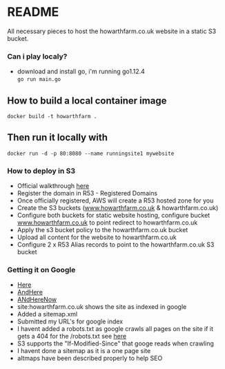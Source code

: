 # README #  

All necessary pieces to host the howarthfarm.co.uk website in a static S3 bucket.  

### Can i play localy? ###  
* download and install go, i'm running go1.12.4  
```go run main.go```

## How to build a local container image  
```docker build -t howarthfarm .```

## Then run it locally with  
```docker run -d -p 80:8080 --name runningsite1 mywebsite```

### How to deploy in S3 ###
* Official walkthrough [here](https://docs.aws.amazon.com/AmazonS3/latest/dev/website-hosting-custom-domain-walkthrough.html)
* Register the domain in R53 - Registered Domains
* Once officially registered, AWS will create a R53 hosted zone for you
* Create the S3 buckets (www.howarthfarm.co.uk & howarthfarm.co.uk)
* Configure both buckets for static website hosting, configure bucket www.howarthfarm.co.uk to point redirect to howarthfarm.co.uk
* Apply the s3 bucket policy to the howarthfarm.co.uk bucket 
* Upload all content for the website to howarthfarm.co.uk
* Configure 2 x R53 Alias records to point to the howarthfarm.co.uk S3 bucket

### Getting it on Google ###
* [Here](https://support.google.com/webmasters/answer/34397?hl=en&ref_topic=3309469)
* [AndHere](https://support.google.com/webmasters/answer/35769)
* [ANdHereNow](https://support.google.com/webmasters/answer/6259634?hl=en)
* site:howarthfarm.co.uk shows the site as indexed in google
* Added a sitemap.xml
* Submitted my URL's for google index
* I havent added a robots.txt as google crawls all pages on the site if it gets a 404 for the /robots.txt see [here](https://support.google.com/webmasters/answer/2409682)
* S3 supports the "If-Modified-Since" that googe reads when crawling
* I havent done a sitemap as it is a one page site
* altmaps have been described properly to help SEO  